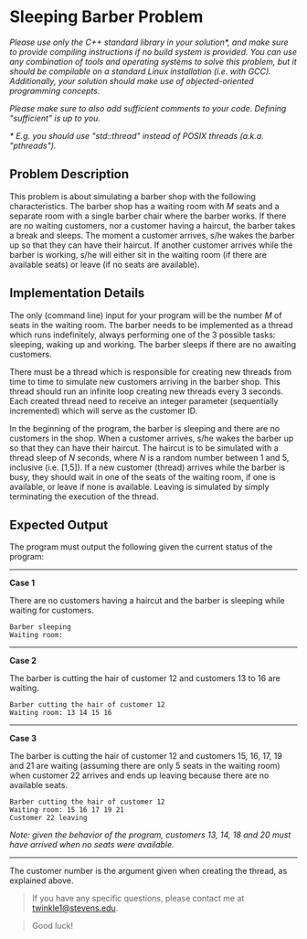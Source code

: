 # Sleeping Barber Problem

*Please use only the C++ standard library in your solution\*, and make sure to provide compiling instructions if no build system is provided. You can use any combination of tools and operating systems to solve this problem, but it should be compilable on a standard Linux installation (i.e. with GCC). Additionally, your solution should make use of objected-oriented programming concepts.*

*Please make sure to also add sufficient comments to your code. Defining "sufficient" is up to you.*

*\* E.g. you should use "std::thread" instead of POSIX threads (a.k.a. "pthreads").*

## Problem Description

This problem is about simulating a barber shop with the following characteristics. The barber shop has a waiting room with *M* seats and a separate room with a single barber chair where the barber works. If there are no waiting customers, nor a customer having a haircut, the barber takes a break and sleeps. The moment a customer arrives, s/he wakes the barber up so that they can have their haircut. If another customer arrives while the barber is working, s/he will either sit in the waiting room (if there are available seats) or leave (if no seats are available).

## Implementation Details

The only (command line) input for your program will be the number *M* of seats in the waiting room. The barber needs to be implemented as a thread which runs indefinitely, always performing one of the 3 possible tasks: sleeping, waking up and working. The barber sleeps if there are no awaiting customers.

There must be a thread which is responsible for creating new threads from time to time to simulate new customers arriving in the barber shop. This thread should run an infinite loop creating new threads every 3 seconds. Each created thread need to receive an integer parameter (sequentially incremented) which will serve as the customer ID.

In the beginning of the program, the barber is sleeping and there are no customers in the shop. When a customer arrives, s/he wakes the barber up so that they can have their haircut. The haircut is to be simulated with a thread sleep of *N* seconds, where *N* is a random number between 1 and 5, inclusive (i.e. [1,5]). If a new customer (thread) arrives while the barber is busy, they should wait in one of the seats of the waiting room, if one is available, or leave if none is available. Leaving is simulated by simply terminating the execution of the thread.

## Expected Output

The program must output the following given the current status of the program:

---

**Case 1**

There are no customers having a haircut and the barber is sleeping while waiting for customers. 

```
Barber sleeping
Waiting room:
```

---

**Case 2**

The barber is cutting the hair of customer 12 and customers 13 to 16 are waiting.

```
Barber cutting the hair of customer 12
Waiting room: 13 14 15 16
```

---

**Case 3**

The barber is cutting the hair of customer 12 and customers 15, 16, 17, 19 and 21 are waiting (assuming there are only 5 seats in the waiting room) when customer 22 arrives and ends up leaving because there are no available seats.

```
Barber cutting the hair of customer 12
Waiting room: 15 16 17 19 21
Customer 22 leaving
```

*Note: given the behavior of the program, customers 13, 14, 18 and 20 must have arrived when no seats were available.*

---

The customer number is the argument given when creating the thread, as explained above.

> If you have any specific questions, please contact me at twinkle1@stevens.edu.

> Good luck!

